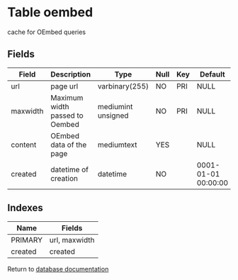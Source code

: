Table oembed
===========

cache for OEmbed queries

Fields
------

| Field    | Description                    | Type               | Null | Key | Default             | Extra |
| -------- | ------------------------------ | ------------------ | ---- | --- | ------------------- | ----- |
| url      | page url                       | varbinary(255)     | NO   | PRI | NULL                |       |
| maxwidth | Maximum width passed to Oembed | mediumint unsigned | NO   | PRI | NULL                |       |
| content  | OEmbed data of the page        | mediumtext         | YES  |     | NULL                |       |
| created  | datetime of creation           | datetime           | NO   |     | 0001-01-01 00:00:00 |       |

Indexes
------------

| Name    | Fields        |
| ------- | ------------- |
| PRIMARY | url, maxwidth |
| created | created       |


Return to [database documentation](help/database)
